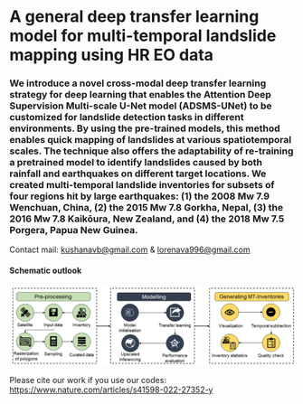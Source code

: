 # A general deep transfer learning model for multi-temporal landslide mapping using HR EO data

### We introduce a novel cross-modal deep transfer learning strategy for deep learning that enables the Attention Deep Supervision Multi-scale U-Net model (ADSMS-UNet) to be customized for landslide detection tasks in different environments. By using the pre-trained models, this method enables quick mapping of landslides at various spatiotemporal scales. The technique also offers the adaptability of re-training a pretrained model to identify landslides caused by both rainfall and earthquakes on different target locations. We created multi-temporal landslide inventories for subsets of four regions hit by large earthquakes: (1) the 2008 Mw 7.9 Wenchuan, China, (2) the 2015 Mw 7.8 Gorkha, Nepal, (3) the 2016 Mw 7.8 Kaikōura, New Zealand, and (4) the 2018 Mw 7.5 Porgera, Papua New Guinea.

Contact mail: kushanavb@gmail.com & lorenava996@gmail.com

#### Schematic outlook
![Conceptial Diagram](Images/CF.png)

Please cite our work if you use our codes: https://www.nature.com/articles/s41598-022-27352-y
